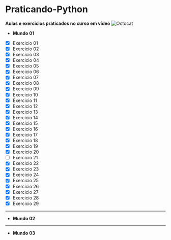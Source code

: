 # Praticando-Python
 **Aulas e exercicios praticados no curso em vídeo**
 ![Octocat](C:\Users\rafae\Desktop\octocatpythonpng)
 * **Mundo 01**
  - [x] Exercicio 01
  - [x] Exercicio 02
  - [x] Exercicio 03
  - [x] Exercicio 04
  - [x] Exercicio 05
  - [x] Exercicio 06
  - [x] Exercicio 07
  - [x] Exercicio 08
  - [x] Exercicio 09
  - [x] Exercicio 10
  - [x] Exercicio 11
  - [x] Exercicio 12
  - [x] Exercicio 13
  - [x] Exercicio 14
  - [x] Exercicio 15
  - [x] Exercicio 16
  - [x] Exercicio 17
  - [x] Exercicio 18
  - [x] Exercicio 19
  - [x] Exercicio 20
  - [ ] Exercicio 21
  - [x] Exercicio 22
  - [x] Exercicio 23
  - [x] Exercicio 24
  - [x] Exercicio 25
  - [x] Exercicio 26
  - [x] Exercicio 27
  - [x] Exercicio 28
  - [x] Exercicio 29
  
 ---
  
 * **Mundo 02**
 
 ---
 
 * **Mundo 03**
